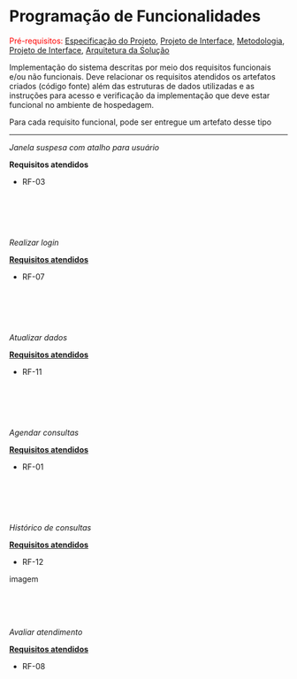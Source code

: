 # Programação de Funcionalidades

<span style="color:red">Pré-requisitos: <a href="2-Especificação do Projeto.md"> Especificação do Projeto</a></span>, <a href="3-Projeto de Interface.md"> Projeto de Interface</a>, <a href="4-Metodologia.md"> Metodologia</a>, <a href="3-Projeto de Interface.md"> Projeto de Interface</a>, <a href="5-Arquitetura da Solução.md"> Arquitetura da Solução</a>

Implementação do sistema descritas por meio dos requisitos funcionais e/ou não funcionais. Deve relacionar os requisitos atendidos os artefatos criados (código fonte) além das estruturas de dados utilizadas e as instruções para acesso e verificação da implementação que deve estar funcional no ambiente de hospedagem.

Para cada requisito funcional, pode ser entregue um artefato desse tipo

<hr>

<i>Janela suspesa com atalho para usuário</i>

  <b>Requisitos atendidos</b>
<ul>
  <li>RF-03 </li>
</ul>

<div algin="center">
            <img src="https://github.com/ICEI-PUC-Minas-PMV-ADS/pmv-ads-2023-1-e1-proj-web-t5-pmv-ads-2023-1-e1-proj-web-t5-mente/assets/127910122/d4a1b515-7e03-4d0b-acfd-ddf958ecad13" alt="">
            
<br><br><br>

<i>Realizar login</i>

 <b><u>Requisitos atendidos</u></b>
<ul>
  <li>RF-07 </li>
</ul>
  
<img src="https://github.com/ICEI-PUC-Minas-PMV-ADS/pmv-ads-2023-1-e1-proj-web-t5-pmv-ads-2023-1-e1-proj-web-t5-mente/assets/127910122/cc3ae2a8-2afc-445a-b1b9-7b8442b8a566" alt="">
        </div>

<br><br><br>

<i>Atualizar dados </i>

  <b><u>Requisitos atendidos</u></b>
<ul>
  <li>RF-11 </li>
</ul>

 <div algin="center">
 <img src="https://github.com/ICEI-PUC-Minas-PMV-ADS/pmv-ads-2023-1-e1-proj-web-t5-pmv-ads-2023-1-e1-proj-web-t5-mente/assets/127910122/67f9bda7-95e2-46ed-9600-e2d5918c5aff" alt="">
</div>

<br><br><br>


<i>Agendar consultas</i>

  <b><u>Requisitos atendidos</u></b>
<ul>
  <li>RF-01 </li>
</ul>


<div algin="center">
  <img src="https://github.com/ICEI-PUC-Minas-PMV-ADS/pmv-ads-2023-1-e1-proj-web-t5-pmv-ads-2023-1-e1-proj-web-t5-mente/assets/127910122/5ae8c1d6-48df-4909-8a63-d5ddee0bed4a" alt="">
</div>

 <div algin="center">
  <img src="https://github.com/ICEI-PUC-Minas-PMV-ADS/pmv-ads-2023-1-e1-proj-web-t5-pmv-ads-2023-1-e1-proj-web-t5-mente/assets/127910122/1fc37561-2398-4b07-be3f-e1c9b1c7d15d" alt="">
</div>     
      
<br><br><br>


<i>Histórico de consultas</i>

  <b><u>Requisitos atendidos</u></b>
<ul>
  <li>RF-12 </li>
</ul>

<p>imagem</p>

<br><br><br>      


<i>Avaliar atendimento</i>

  <b><u>Requisitos atendidos</u></b>
<ul>
  <li>RF-08 </li>
</ul>

<div algin="center">
  <img src="https://github.com/ICEI-PUC-Minas-PMV-ADS/pmv-ads-2023-1-e1-proj-web-t5-pmv-ads-2023-1-e1-proj-web-t5-mente/assets/127910122/67c06161-d073-45f5-938b-4378a0977125" alt="">
</div>
      


